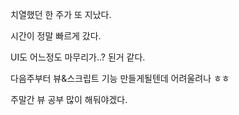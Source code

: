 치열했던 한 주가 또 지났다.

시간이 정말 빠르게 갔다.

UI도 어느정도 마무리가..? 된거 같다.

다음주부터 뷰&스크립트 기능 만들게될텐데 어려울려나 ㅎㅎ

주말간 뷰 공부 많이 해둬야겠다.

